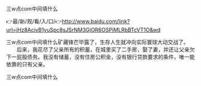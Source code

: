 三w点com中间填什么

👉最/新/观/看/入/口/👉http://www.baidu.com/link?url=jHz8AcivB1yuSpc8sJSrNM3GjOR6OSPiMLRbBTcVT1O&wd

三w点com中间填什么矿藏锋芒毕露了，生存人生就冲向实际寰球大动交战了。
　　后来，我花尽了父亲所有的积蓄，在城里买了二手房，娶了妻，并还让父亲欠下一屁股债务。我没有储蓄，没有住房公积金，没有银行贷款要求的条件，唯一能依靠的只有父亲。


三w点com中间填什么
